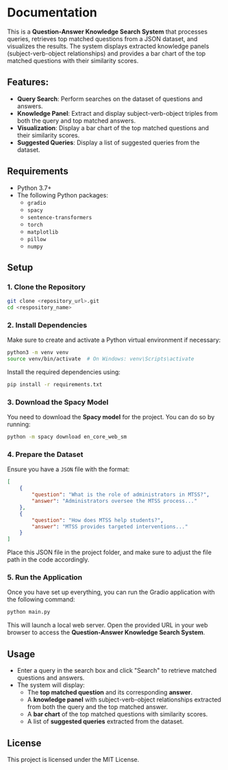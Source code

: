 # Documentation

This is a **Question-Answer Knowledge Search System** that processes queries, retrieves top matched questions from a JSON dataset, and visualizes the results. The system displays extracted knowledge panels (subject-verb-object relationships) and provides a bar chart of the top matched questions with their similarity scores.

## Features:
- **Query Search**: Perform searches on the dataset of questions and answers.
- **Knowledge Panel**: Extract and display subject-verb-object triples from both the query and top matched answers.
- **Visualization**: Display a bar chart of the top matched questions and their similarity scores.
- **Suggested Queries**: Display a list of suggested queries from the dataset.

## Requirements

- Python 3.7+
- The following Python packages:
  - `gradio`
  - `spacy`
  - `sentence-transformers`
  - `torch`
  - `matplotlib`
  - `pillow`
  - `numpy`

## Setup

### 1. Clone the Repository

```bash
git clone <repository_url>.git
cd <respository_name>
```

### 2. Install Dependencies

Make sure to create and activate a Python virtual environment if necessary:

```bash
python3 -m venv venv
source venv/bin/activate  # On Windows: venv\Scripts\activate
```

Install the required dependencies using:

```bash
pip install -r requirements.txt
```

### 3. Download the Spacy Model

You need to download the **Spacy model** for the project. You can do so by running:

```bash
python -m spacy download en_core_web_sm
```

### 4. Prepare the Dataset

Ensure you have a `JSON` file with the format:

```json
[
    {
        "question": "What is the role of administrators in MTSS?",
        "answer": "Administrators oversee the MTSS process..."
    },
    {
        "question": "How does MTSS help students?",
        "answer": "MTSS provides targeted interventions..."
    }
]
```

Place this JSON file in the project folder, and make sure to adjust the file path in the code accordingly.

### 5. Run the Application

Once you have set up everything, you can run the Gradio application with the following command:

```bash
python main.py
```

This will launch a local web server. Open the provided URL in your web browser to access the **Question-Answer Knowledge Search System**.

## Usage

- Enter a query in the search box and click "Search" to retrieve matched questions and answers.
- The system will display:
  - The **top matched question** and its corresponding **answer**.
  - A **knowledge panel** with subject-verb-object relationships extracted from both the query and the top matched answer.
  - A **bar chart** of the top matched questions with similarity scores.
  - A list of **suggested queries** extracted from the dataset.

## License

This project is licensed under the MIT License.
